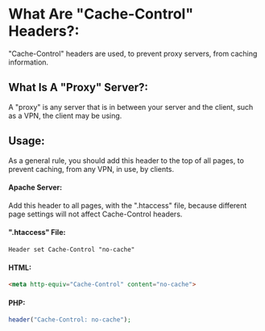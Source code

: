 # What Are "Cache-Control" Headers?:
"Cache-Control" headers are used, to prevent proxy servers, from caching information.

## What Is A "Proxy" Server?:
A "proxy" is any server that is in between your server and the client, such as a VPN, the client may be using.

## Usage:
As a general rule, you should add this header to the top of all pages, to prevent caching, from any VPN, in use, by clients. 

#### Apache Server:
Add this header to all pages, with the ".htaccess" file, because different page settings will not affect Cache-Control headers.

#### ".htaccess" File:
`Header set Cache-Control "no-cache"`

#### HTML:
```html
<meta http-equiv="Cache-Control" content="no-cache">
```

#### PHP:
```php
header("Cache-Control: no-cache");
```
